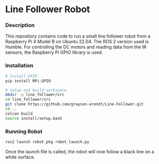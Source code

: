 # Line Follower Robot
### Description
This repository contains code to run a small line follower robot from a Raspberry Pi 4 Model B on Ubuntu 22.04. The ROS 2 version used is Humble. For controlling the DC motors and reading data from the IR sensors, the Raspberry Pi GPIO library is used.

### Installation
```bash
# Install GPIO
pip install RPi.GPIO

# Setup and build workspace
mkdir -p line_follower/src
cd line_follower/src
git clone https://github.com/grayson-arendt/Line-Follower.git
cd ..
colcon build
source install/setup.bash
```

### Running Robot
```bash
ros2 launch robot_pkg robot_launch.py
```

Once the launch file is called, the robot will now follow a black line on a white surface.



